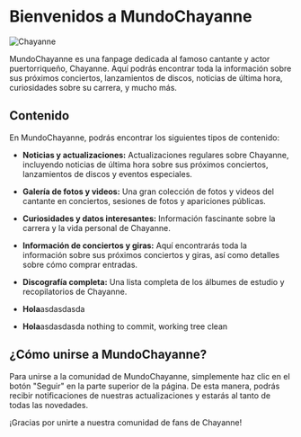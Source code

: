 # Bienvenidos a MundoChayanne

![Chayanne](https://lavisionweb.com/wp-content/uploads/2022/05/b-8-e1652195993353-749x570.jpg)

MundoChayanne es una fanpage dedicada al famoso cantante y actor puertorriqueño, Chayanne. Aquí podrás encontrar toda la información sobre sus próximos conciertos, lanzamientos de discos, noticias de última hora, curiosidades sobre su carrera, y mucho más.

## Contenido

En MundoChayanne, podrás encontrar los siguientes tipos de contenido:

- **Noticias y actualizaciones:** Actualizaciones regulares sobre Chayanne, incluyendo noticias de última hora sobre sus próximos conciertos, lanzamientos de discos y eventos especiales.

- **Galería de fotos y videos:** Una gran colección de fotos y videos del cantante en conciertos, sesiones de fotos y apariciones públicas.

- **Curiosidades y datos interesantes:** Información fascinante sobre la carrera y la vida personal de Chayanne.

- **Información de conciertos y giras:** Aquí encontrarás toda la información sobre sus próximos conciertos y giras, así como detalles sobre cómo comprar entradas.

- **Discografía completa:** Una lista completa de los álbumes de estudio y recopilatorios de Chayanne.
- **Hola**asdasdasda
- **Hola**asdasdasda
  nothing to commit, working tree clean

## ¿Cómo unirse a MundoChayanne?

Para unirse a la comunidad de MundoChayanne, simplemente haz clic en el botón "Seguir" en la parte superior de la página. De esta manera, podrás recibir notificaciones de nuestras actualizaciones y estarás al tanto de todas las novedades.

¡Gracias por unirte a nuestra comunidad de fans de Chayanne!
